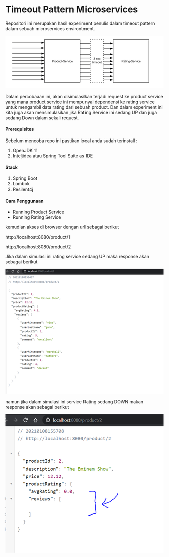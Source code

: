 # Timeout Pattern Microservices

Repositori ini merupakan hasil experiment penulis dalam timeout pattern dalam sebuah microservices environtment.



![diagram](images/diagram.PNG "postgreadmin-login")

Dalam percobaaan ini, akan disimulasikan terjadi request ke product service yang mana product service ini mempunyai dependensi ke rating service untuk mengambil data rating dari sebuah product. Dan dalam experiment ini kita juga akan mensimulasikan jika Rating Service ini sedang UP dan juga sedang Down dalam sekali request.



#### **Prerequisites**

Sebelum mencoba repo ini pastikan local anda sudah terinstall :

1. OpenJDK 11
2. Inteljidea atau Spring Tool Suite as IDE



#### Stack

1. Spring Boot
2. Lombok
3. Resilent4j



#### **Cara Penggunaan**

- Running Product Service
- Running Rating Service

kemudian akses di browser  dengan url sebagai berikut

http://localhost:8080/product/1

http://localhost:8080/product/2

Jika dalam simulasi ini rating service sedang UP maka response akan sebagai berikut

![success](images/success.PNG "success")

namun jika dalam simulasi ini service Rating sedang DOWN makan response akan sebagai berikut

![failed](images/failed.PNG "failed-login")